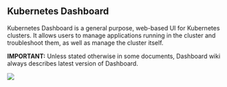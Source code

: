 ## Kubernetes Dashboard

Kubernetes Dashboard is a general purpose, web-based UI for Kubernetes clusters. It allows users to manage applications running in the cluster and troubleshoot them, as well as manage the cluster itself. 

**IMPORTANT:** Unless stated otherwise in some documents, Dashboard wiki always describes latest version of Dashboard.

![](https://github.com/kubernetes/dashboard/raw/master/docs/dashboard-ui.png)